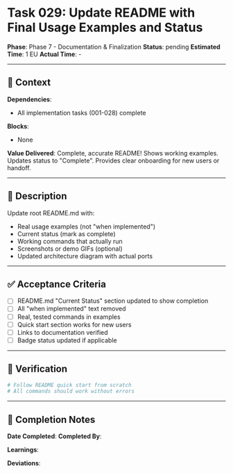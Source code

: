 # Task 029: Update README with Final Usage Examples and Status

**Phase**: Phase 7 - Documentation & Finalization
**Status**: pending
**Estimated Time**: 1 EU
**Actual Time**: -

---

## 📍 Context

**Dependencies**:
- All implementation tasks (001-028) complete

**Blocks**:
- None

**Value Delivered**:
Complete, accurate README! Shows working examples. Updates status to "Complete". Provides clear onboarding for new users or handoff.

---

## 📝 Description

Update root README.md with:
- Real usage examples (not "when implemented")
- Current status (mark as complete)
- Working commands that actually run
- Screenshots or demo GIFs (optional)
- Updated architecture diagram with actual ports

---

## ✅ Acceptance Criteria

- [ ] README.md "Current Status" section updated to show completion
- [ ] All "when implemented" text removed
- [ ] Real, tested commands in examples
- [ ] Quick start section works for new users
- [ ] Links to documentation verified
- [ ] Badge status updated if applicable

---

## 🧪 Verification

```bash
# Follow README quick start from scratch
# All commands should work without errors
```

---

## 📝 Completion Notes

**Date Completed**:
**Completed By**:

**Learnings**:

**Deviations**:
